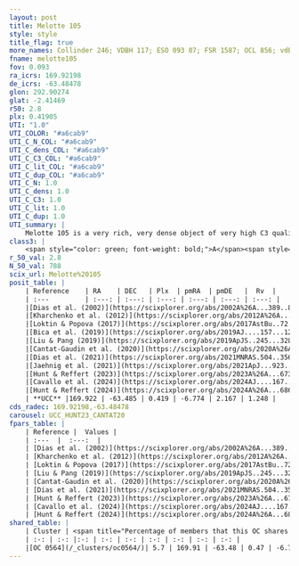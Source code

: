 ```yaml
---
layout: post
title: Melotte 105
style: style
title_flag: true
more_names: Collinder 246; VDBH 117; ESO 093 07; FSR 1587; OCL 856; vdBergh-Hagen 117; MWSC 1933; FoF 133
fname: melotte105
fov: 0.093
ra_icrs: 169.92198
de_icrs: -63.48478
glon: 292.90274
glat: -2.41469
r50: 2.8
plx: 0.41905
UTI: "1.0"
UTI_COLOR: "#a6cab9"
UTI_C_N_COL: "#a6cab9"
UTI_C_dens_COL: "#a6cab9"
UTI_C_C3_COL: "#a6cab9"
UTI_C_lit_COL: "#a6cab9"
UTI_C_dup_COL: "#a6cab9"
UTI_C_N: 1.0
UTI_C_dens: 1.0
UTI_C_C3: 1.0
UTI_C_lit: 1.0
UTI_C_dup: 1.0
UTI_summary: |
    Melotte 105 is a very rich, very dense object of very high C3 quality. It is very well-studied in the literature. This object shares a very small percentage of members with a later reported entry.
class3: |
    <span style="color: green; font-weight: bold;">A</span><span style="color: green; font-weight: bold;">A</span>
r_50_val: 2.8
N_50_val: 788
scix_url: Melotte%20105
posit_table: |
    | Reference    | RA    | DEC   | Plx  | pmRA  | pmDE   |  Rv  |
    | :---         | :---: | :---: | :---: | :---: | :---: | :---: |
    |[Dias et al. (2002)](https://scixplorer.org/abs/2002A%26A...389..871D) | 169.925 | -63.483 | -- | -6.3 | 0.11 | 0.4 |
    |[Kharchenko et al. (2012)](https://scixplorer.org/abs/2012A%26A...543A.156K) | 169.92 | -63.475 | -- | -5.93 | 1.69 | -- |
    |[Loktin & Popova (2017)](https://scixplorer.org/abs/2017AstBu..72..257L) | 169.92 | -63.482 | -- | -6.3 | 0.11 | 0.4 |
    |[Bica et al. (2019)](https://scixplorer.org/abs/2019AJ....157...12B) | 169.918 | -63.48 | -- | -- | -- | -- |
    |[Liu & Pang (2019)](https://scixplorer.org/abs/2019ApJS..245...32L) | 169.918 | -63.486 | 0.419 | -6.766 | 2.136 | -- |
    |[Cantat-Gaudin et al. (2020)](https://scixplorer.org/abs/2020A%26A...640A...1C) | 169.92 | -63.486 | 0.407 | -6.771 | 2.133 | -- |
    |[Dias et al. (2021)](https://scixplorer.org/abs/2021MNRAS.504..356D) | 169.915 | -63.488 | 0.415 | -6.766 | 2.152 | 16.916 |
    |[Jaehnig et al. (2021)](https://scixplorer.org/abs/2021ApJ...923..129J) | 169.92 | -63.487 | 0.436 | -6.764 | 2.144 | -- |
    |[Hunt & Reffert (2023)](https://scixplorer.org/abs/2023A%26A...673A.114H) | 169.917 | -63.484 | 0.424 | -6.771 | 2.175 | 8.173 |
    |[Cavallo et al. (2024)](https://scixplorer.org/abs/2024AJ....167...12C) | 169.916 | -63.488 | 0.424 | -- | -- | -- |
    |[Hunt & Reffert (2024)](https://scixplorer.org/abs/2024A%26A...686A..42H) | 169.917 | -63.484 | 0.424 | -6.771 | 2.175 | 8.173 |
    | **UCC** |169.922 | -63.485 | 0.419 | -6.774 | 2.167 | 1.248 | 
cds_radec: 169.92198,-63.48478
carousel: UCC_HUNT23_CANTAT20
fpars_table: |
    | Reference |  Values |
    | :---  |  :---:  |
    | [Dias et al. (2002)](https://scixplorer.org/abs/2002A%26A...389..871D) | `E(B-V)=0.83, Dist=1715.0, Age=8.55, [Fe/H]=0.08` |
    | [Kharchenko et al. (2012)](https://scixplorer.org/abs/2012A%26A...543A.156K) | `e_bv=0.5, distance=2202, log_age=8.375` |
    | [Loktin & Popova (2017)](https://scixplorer.org/abs/2017AstBu..72..257L) | `E(B-V)=0.502, Dmod=11.71, logt=8.29` |
    | [Liu & Pang (2019)](https://scixplorer.org/abs/2019ApJS..245...32L) | `Age=0.275, Z=0.25` |
    | [Cantat-Gaudin et al. (2020)](https://scixplorer.org/abs/2020A%26A...640A...1C) | `AVNN=1.42, DMNN=11.85, AgeNN=8.48` |
    | [Dias et al. (2021)](https://scixplorer.org/abs/2021MNRAS.504..356D) | `Av=1.506, Dist=1965, logage=8.576, [Fe/H]=-0.1` |
    | [Hunt & Reffert (2023)](https://scixplorer.org/abs/2023A%26A...673A.114H) | `AV50=1.228, diffAV50=1.007, MOD50=11.71, logAge50=8.461` |
    | [Cavallo et al. (2024)](https://scixplorer.org/abs/2024AJ....167...12C) | `AV50=1.34, dMod50=11.82, logAge50=8.69, [Fe/H]50=0.36` |
    | [Hunt & Reffert (2024)](https://scixplorer.org/abs/2024A%26A...686A..42H) | `MassJ=3595.19` |
shared_table: |
    | Cluster | <span title="Percentage of members that this OC shares with the ones listed">%</span>   | RA   | DEC   | Plx   | pmRA  | pmDE  | Rv | UTI |
    | :-: | :-: |:-: | :-: | :-: | :-: | :-: | :-: | :-: |
    |[OC 0564](/_clusters/oc0564/)| 5.7 | 169.91 | -63.48 | 0.47 | -6.73 | 2.17 | -- |0.0 |
---
```

